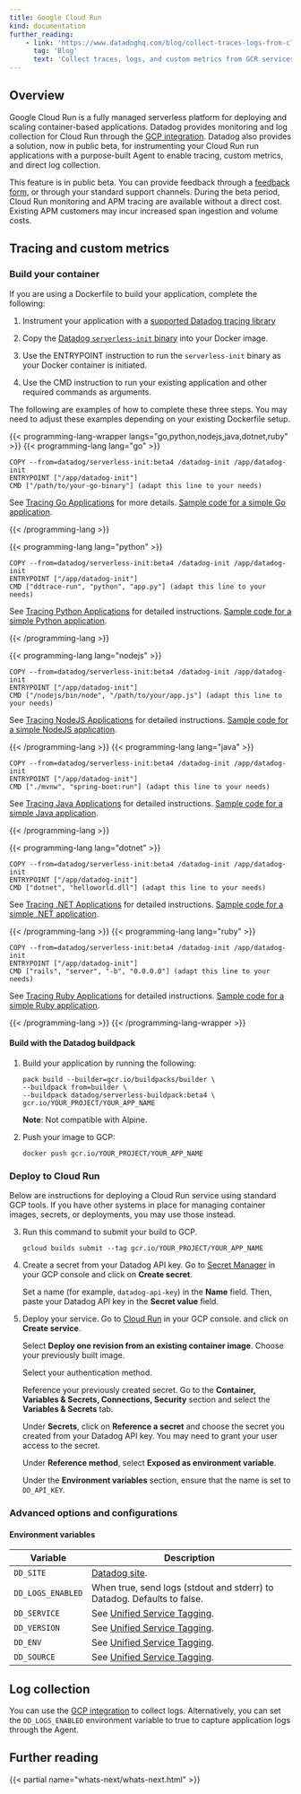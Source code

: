 ```yaml
---
title: Google Cloud Run
kind: documentation
further_reading:
    - link: 'https://www.datadoghq.com/blog/collect-traces-logs-from-cloud-run-with-datadog/'
      tag: 'Blog'
      text: 'Collect traces, logs, and custom metrics from GCR services'
---
```


## Overview
Google Cloud Run is a fully managed serverless platform for deploying and scaling container-based applications. Datadog provides monitoring and log collection for Cloud Run through the [GCP integration][1]. Datadog also provides a solution, now in public beta, for instrumenting your Cloud Run run applications with a purpose-built Agent to enable tracing, custom metrics, and direct log collection.

  <div class="alert alert-warning">This feature is in public beta. You can provide feedback through a <a href="https://forms.gle/HSiDGnTPvDvbzDAQA">feedback form</a>, or through your standard support channels. During the beta period, Cloud Run monitoring and APM tracing are available without a direct cost. Existing APM customers may incur increased span ingestion and volume costs. </div>

## Tracing and custom metrics
### Build your container

If you are using a Dockerfile to build your application, complete the following:

1. Instrument your application with a [supported Datadog tracing library][7]

2. Copy the [Datadog `serverless-init` binary][2] into your Docker image.

3. Use the ENTRYPOINT instruction to run the `serverless-init` binary as your Docker container is initiated.

4. Use the CMD instruction to run your existing application and other required commands as arguments.

The following are examples of how to complete these three steps. You may need to adjust these examples depending on your existing Dockerfile setup. 


{{< programming-lang-wrapper langs="go,python,nodejs,java,dotnet,ruby" >}}
{{< programming-lang lang="go" >}}
```
COPY --from=datadog/serverless-init:beta4 /datadog-init /app/datadog-init
ENTRYPOINT ["/app/datadog-init"]
CMD ["/path/to/your-go-binary"] (adapt this line to your needs)
```
See [Tracing Go Applications][1] for more details. [Sample code for a simple Go application][2].


[1]: /tracing/setup_overview/setup/go/?tabs=containers
[2]: https://github.com/DataDog/crpb/tree/main/go
{{< /programming-lang >}}

{{< programming-lang lang="python" >}}

```
COPY --from=datadog/serverless-init:beta4 /datadog-init /app/datadog-init
ENTRYPOINT ["/app/datadog-init"]
CMD ["ddtrace-run", "python", "app.py"] (adapt this line to your needs)
```

See [Tracing Python Applications][1] for detailed instructions. [Sample code for a simple Python application][2].

[1]: /tracing/setup_overview/setup/python/?tabs=containers
[2]: https://github.com/DataDog/crpb/tree/main/python
{{< /programming-lang >}}

{{< programming-lang lang="nodejs" >}}
```
COPY --from=datadog/serverless-init:beta4 /datadog-init /app/datadog-init
ENTRYPOINT ["/app/datadog-init"]
CMD ["/nodejs/bin/node", "/path/to/your/app.js"] (adapt this line to your needs)

```

See [Tracing NodeJS Applications][1] for detailed instructions. [Sample code for a simple NodeJS application][2].

[1]: /tracing/setup_overview/setup/nodejs/?tabs=containers
[2]: https://github.com/DataDog/crpb/tree/main/js
{{< /programming-lang >}}
{{< programming-lang lang="java" >}}
```
COPY --from=datadog/serverless-init:beta4 /datadog-init /app/datadog-init
ENTRYPOINT ["/app/datadog-init"]
CMD ["./mvnw", "spring-boot:run"] (adapt this line to your needs)

```

See [Tracing Java Applications][1] for detailed instructions. [Sample code for a simple Java application][2].

[1]: /tracing/setup_overview/setup/java/?tabs=containers
[2]: https://github.com/DataDog/crpb/tree/main/java
{{< /programming-lang >}}

{{< programming-lang lang="dotnet" >}}
```
COPY --from=datadog/serverless-init:beta4 /datadog-init /app/datadog-init
ENTRYPOINT ["/app/datadog-init"]
CMD ["dotnet", "helloworld.dll"] (adapt this line to your needs)

```

See [Tracing .NET Applications][1] for detailed instructions. [Sample code for a simple .NET application][2].

[1]: /tracing/trace_collection/dd_libraries/dotnet-core?tab=containers
[2]: https://github.com/DataDog/crpb/tree/main/dotnet
{{< /programming-lang >}}
{{< programming-lang lang="ruby" >}}
```
COPY --from=datadog/serverless-init:beta4 /datadog-init /app/datadog-init
ENTRYPOINT ["/app/datadog-init"]
CMD ["rails", "server", "-b", "0.0.0.0"] (adapt this line to your needs)

```

See [Tracing Ruby Applications][1] for detailed instructions. [Sample code for a simple Ruby application][2].

[1]: /tracing/trace_collection/dd_libraries/ruby/
[2]: https://github.com/DataDog/crpb/tree/main/ruby-on-rails
{{< /programming-lang >}}
{{< /programming-lang-wrapper >}}

#### Build with the Datadog buildpack

1. Build your application by running the following:
   ```
   pack build --builder=gcr.io/buildpacks/builder \
   --buildpack from=builder \
   --buildpack datadog/serverless-buildpack:beta4 \
   gcr.io/YOUR_PROJECT/YOUR_APP_NAME

   ```

   **Note**: Not compatible with Alpine.

 2. Push your image to GCP:
    ```
    docker push gcr.io/YOUR_PROJECT/YOUR_APP_NAME
    ```

### Deploy to Cloud Run
Below are instructions for deploying a Cloud Run service using standard GCP tools. If you have other systems in place for managing container images, secrets, or deployments, you may use those instead.

3. Run this command to submit your build to GCP.

   ```
   gcloud builds submit --tag gcr.io/YOUR_PROJECT/YOUR_APP_NAME
   ```
4. Create a secret from your Datadog API key.
   Go to [Secret Manager][3] in your GCP console and click on **Create secret**.

   Set a name (for example, `datadog-api-key`) in the **Name** field. Then, paste your Datadog API key in the **Secret value** field.
5. Deploy your service.
   Go to [Cloud Run][4] in your GCP console. and click on **Create service**.

   Select **Deploy one revision from an existing container image**. Choose your previously built image.

   Select your authentication method.

   Reference your previously created secret. Go to the **Container, Variables & Secrets, Connections, Security** section and select the **Variables & Secrets** tab.

   Under **Secrets**, click on **Reference a secret** and choose the secret you created from your Datadog API key. You may need to grant your user access to the secret.

   Under **Reference method**, select **Exposed as environment variable**.

   Under the **Environment variables** section, ensure that the name is set to `DD_API_KEY`.


### Advanced options and configurations

#### Environment variables

| Variable | Description |
| -------- | ----------- |
| `DD_SITE` | [Datadog site][5]. |
| `DD_LOGS_ENABLED` | When true, send logs (stdout and stderr) to Datadog. Defaults to false. |
| `DD_SERVICE` | See [Unified Service Tagging][6]. |
| `DD_VERSION` | See [Unified Service Tagging][6]. |
| `DD_ENV` | See [Unified Service Tagging][6]. |
| `DD_SOURCE` | See [Unified Service Tagging][6]. |

## Log collection

You can use the [GCP integration][1] to collect logs. Alternatively, you can set the `DD_LOGS_ENABLED` environment variable to true to capture application logs through the Agent.

## Further reading

{{< partial name="whats-next/whats-next.html" >}}


[1]: /integrations/google_cloud_platform/#log-collection
[2]: https://registry.hub.docker.com/r/datadog/serverless-init
[3]: https://console.cloud.google.com/security/secret-manager
[4]: https://console.cloud.google.com/run
[5]: /getting_started/site/
[6]: /getting_started/tagging/unified_service_tagging/
[7]: /tracing/trace_collection/#for-setup-instructions-select-your-language
